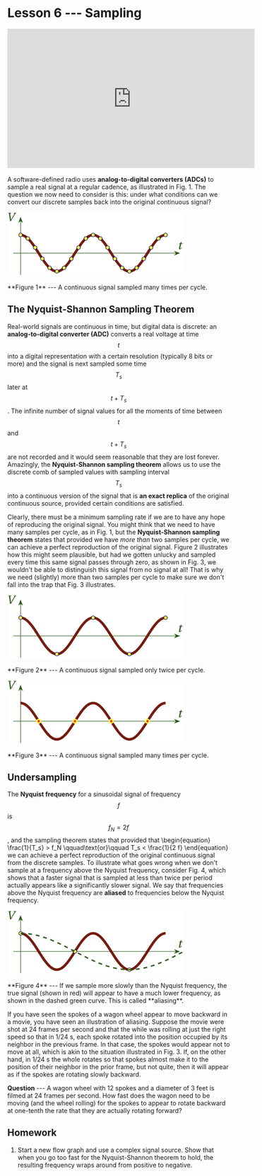 # Lesson 6 --- Sampling


<iframe width="560" height="315" src="https://www.youtube.com/embed/gVd9JG8JaCQ" title="YouTube video player" frameborder="0" allow="accelerometer; autoplay; clipboard-write; encrypted-media; gyroscope; picture-in-picture" allowfullscreen></iframe>

<br>

A software-defined radio uses **analog-to-digital converters (ADCs)** to sample a real signal at a regular cadence, as illustrated in Fig. 1. The question we now need to consider is this: under what conditions can we convert our discrete samples back into the original continuous signal?

<p class='center' markdown='0'>
  <img src='figs/samp1.png' alt='sampling fast' style='width: 400px;'>
</p>

<p class='mycap' markdown='1'>
**Figure 1** --- A continuous signal sampled many times per cycle.
</p>

## The Nyquist-Shannon Sampling Theorem

Real-world signals are continuous in time, but digital data is discrete: an **analog-to-digital converter (ADC)** converts a real voltage at time $$t$$ into a digital representation with a certain resolution (typically 8 bits or more) and the signal is next sampled some time $$T_s$$ later at $$t + T_s$$. The infinite number of signal values for all the moments of time between $$t$$ and $$t+T_s$$ are not recorded and it would seem reasonable that they are lost forever. Amazingly, the **Nyquist-Shannon sampling theorem** allows us to use the discrete comb of sampled values with sampling interval $$T_s$$ into a continuous version of the signal that is  **an exact replica** of the original continuous source, provided certain conditions are satisfied.

Clearly, there must be a minimum sampling rate if we are to have any hope of reproducing the original signal. You might think that we need to have many samples per cycle, as in Fig. 1, but the **Nyquist-Shannon sampling theorem** states that provided we have _more than_ two samples per cycle, we can achieve a perfect reproduction of the original signal. Figure 2 illustrates how this might seem plausible, but had we gotten unlucky and sampled every time this same signal passes through zero, as shown in Fig. 3, we wouldn't be able to distinguish this signal from no signal at all! That is why we need (slightly) more than two samples per cycle to make sure we don't fall into the trap that Fig. 3 illustrates.

<p class='center' markdown='0'>
  <img src='figs/samp2.png' alt='sampling fast' style='width: 400px;'>
</p>

<p class='mycap' markdown='1'>
**Figure 2** --- A continuous signal sampled only twice per cycle.
</p>

<p class='center' markdown='0'>
  <img src='figs/samp3.png' alt='sampling fast' style='width: 400px;'>
</p>

<p class='mycap' markdown='1'>
**Figure 3** --- A continuous signal sampled many times per cycle.
</p>

## Undersampling

The **Nyquist frequency** for a sinusoidal signal of frequency $$f$$ is $$f_{N} = 2 f$$, and the sampling theorem states that provided that
\begin{equation}
    \frac{1}{T_s} > f_N \qquad\text{or}\qquad
    T_s < \frac{1}{2 f}
\end{equation}
we can achieve a perfect reproduction of the original continuous signal from the discrete samples. To illustrate what goes wrong when we don't sample at a frequency above the Nyquist frequency, consider Fig. 4, which shows that a faster signal that is sampled at less than twice per period actually appears like a significantly slower signal. We say that frequencies above the Nyquist frequency are **aliased** to frequencies below the Nyquist frequency.

<p class='center' markdown='0'>
  <img src='figs/samp4.png' alt='aliasing from undersamplming' style='width: 400px;'>
</p>

<p class='mycap' markdown='1'>
**Figure 4** --- If we sample more slowly than the Nyquist frequency, the true signal (shown in red) will appear to have a much lower frequency, as shown in the dashed green curve. This is called **aliasing**.
</p>

If you have seen the spokes of a wagon wheel appear to move backward in a movie, you have seen an illustration of aliasing. Suppose the movie were shot at 24 frames per second and that the while was rolling at just the right speed so that in 1/24 s, each spoke rotated into the position occupied by its neighbor in the previous frame. In that case, the spokes would appear not to move at all, which is akin to the situation illustrated in Fig. 3. If, on the other hand, in 1/24 s the whole rotates so that spokes almost make it to the position of their neighbor in the prior frame, but not quite, then it will appear as if the spokes are rotating slowly backward.

**Question** --- A wagon wheel with 12 spokes and a diameter of 3 feet is filmed at 24 frames per second. How fast does the wagon need to be moving (and the wheel rolling) for the spokes to appear to rotate backward at one-tenth the rate that they are actually rotating forward?

## Homework

 1. Start a new flow graph and use a complex signal source. Show that when you go too fast for the Nyquist-Shannon theorem to hold, the resulting frequency wraps around from positive to negative.
